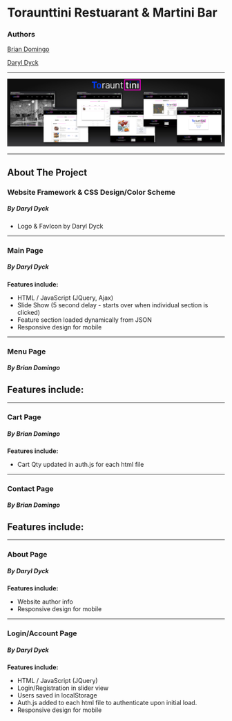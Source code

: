 # Toraunttini Restuarant & Martini Bar

### Authors
[Brian Domingo](https://github.com/BrianJayD)

[Daryl Dyck](https://github.com/daryldyck/)
___
![Screenshots](images/Screenshots.jpg)
___
## About The Project
### Website Framework & CSS Design/Color Scheme
##### By Daryl Dyck
- Logo & FavIcon by Daryl Dyck
___
### Main Page
##### By Daryl Dyck

**Features include:**
- HTML / JavaScript (JQuery, Ajax)
- Slide Show (5 second delay - starts over when individual section is clicked)
- Feature section loaded dynamically from JSON
- Responsive design for mobile
___
### Menu Page
##### By Brian Domingo

**Features include:**
- 
___
### Cart Page
##### By Brian Domingo

**Features include:**
- Cart Qty updated in auth.js for each html file
___
### Contact Page
##### By Brian Domingo

**Features include:**
- 
___
### About Page
##### By Daryl Dyck

**Features include:**
- Website author info
- Responsive design for mobile
___
### Login/Account Page
##### By Daryl Dyck

**Features include:**
- HTML / JavaScript (JQuery)
- Login/Registration in slider view
- Users saved in localStorage
- Auth.js added to each html file to authenticate upon initial load.
- Responsive design for mobile
